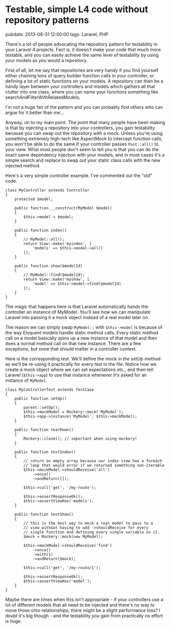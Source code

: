 # Testable, simple L4 code without repository patterns
pubdate: 2013-08-31 12:00:00
tags: Laravel, PHP

There's a lot of people advocating the repository pattern for testability in your Laravel 4 projects. Fact is, it doesn't make your code that much more testable, and you can easily achieve the same level of testability by using your models as you would a repository.

First of all, let me say that repositories are very handy if you find yourself either chaining tons of query builder function calls in your controller, or defining a lot of static functions on your models. A repository can then be a handy layer between your controllers and models which gathers all that clutter into one class, where you can name your functions something like searchAndFilterWithRelatedModels.

I'm not a huge fan of the pattern and you can probably find others who can argue for it better than me...

Anyway, on to my main point. The point that many people have been making is that by injecting a repository into your controllers, you gain testability because you can swap out the repository with a mock. Unless you're using something extremely high-tech like AspectMock to intercept function calls, you won't be able to do the same if your controller passes `Post::all()` to your view. What most people don't seem to tell you is that you can do the exact same dependency injection with your models, and in most cases it's a simple search and replace to swap out your static class calls with the new injected method.

Here's a very simple controller example. I've commented out the "old" code.

	class MyController extends Controller
	{
		protected $model;

		public function __construct(MyModel $model)
		{
			$this->model = $model;
		}

		public function index()
		{
			// MyModel::all();
			return View::make('myindex', [
				'models' => $this->model->all()
			]);
		}

		public function show($modelId)
		{
			// MyModel::find($modelId);
			return View::make('myshow', [
				'model' => $this->model->find($modelId)
			]);
		}
	}

The magic that happens here is that Laravel automatically hands the controller an instance of MyModel. You'll see how we can manipulate Laravel into passing it a mock object instead of a real model later on.

The reason we can simply swap `MyModel::` with `$this->model` is because of the way Eloquent models handle static method calls. Every static method call on a model basically spins up a new instance of that model and then does a normal method call on that new instance. There are a few exceptions, but none that should matter in a controller context.

Here is the corresponding test. We'll define the mock in the setUp method as we'll be re-using it practically for every test in the file. Notice how we create a mock object where we can set expectations etc., and then tell Laravel (`$this->app`) to use that instance whenever it's asked for an instance of `MyModel`.

	class MyControllerTest extends TestCase
	{
		public function setUp()
		{
			parent::setUp();
			$this->mockModel = Mockery::mock('MyModel');
			$this->app->instance('MyModel', $this->mockModel);
		}
		
		public function tearDown()
		{
			Mockery::close(); // important when using mockery!
		}

		public function testIndex()
		{
			// return an empty array because our index view has a foreach
			// loop that would error if we returned something non-iterable
			$this->mockModel->shouldReceive('all')
				->once()
				->andReturn([]);

			$this->call('get', '/my-route');

			$this->assertResponseOk();
			$this->assertViewHas('models');
		}

		public function testShow()
		{
			// this is the best way to mock a real model to pass to a
			// view without having to add ->shouldReceive for every
			// single function and defining every single variable on it.
			$mock = Mockery::mock(new MyModel);

			$this->mockModel->shouldReceive('find')
				->once()
				->with(1)
				->andReturn($mock);

			$this->call('get', '/my-route/1');

			$this->assertResponseOk();
			$this->assertViewHas('model');
		}
	}

Maybe there are times when this isn't appropriate - if your controllers use a lot of different models that all need to be injected and there's no way to move those onto relationships, there might be a slight performance loss? I doubt it's big though - and the testability you gain from practically no effort is huge.